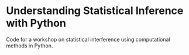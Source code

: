 # Understanding Statistical Inference with Python
Code for a workshop on statistical interference using computational methods in Python.
